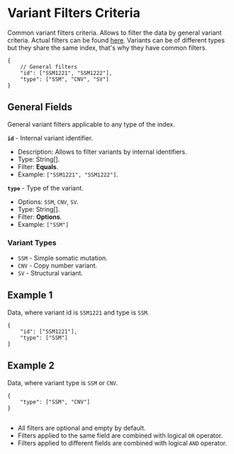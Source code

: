 # Variant Filters Criteria
Common variant filters criteria. Allows to filter the data by general variant criteria. Actual filters can be found [here](../Unite.Indices.Search/Services/Filters/Base/Variants/Criteria/VariantCriteria.cs). Variants can be of different types but they share the same index, that's why they have common filters.

```jsonc
{
    // General filters
    "id": ["SSM1221", "SSM1222"],
    "type": ["SSM", "CNV", "SV"]
}
```


## General Fields
General variant filters applicable to any type of the index.

**`id`** - Internal variant identifier.
- Description: Allows to filter variants by internal identifiers.
- Type: String[].
- Filter: **Equals**.
- Example: `["SSM1221", "SSM1222"]`.

**`type`** - Type of the variant.
- Options: `SSM`, `CNV`, `SV`.
- Type: String[].
- Filter: **Options**.
- Example: `["SSM"]`

### Variant Types
- `SSM` - Simple somatic mutation.
- `CNV` - Copy number variant.
- `SV` - Structural variant.


## Example 1
Data, where variant id is `SSM1221` and type is `SSM`.

```jsonc
{
    "id": ["SSM1221"],
    "type": ["SSM"]
}
```

## Example 2
Data, where variant type is `SSM` or `CNV`.

```jsonc
{
    "type": ["SSM", "CNV"]
}
```


##
- All filters are optional and empty by default.
- Filters applied to the same field are combined with logical `OR` operator.
- Filters applied to different fields are combined with logical `AND` operator.
